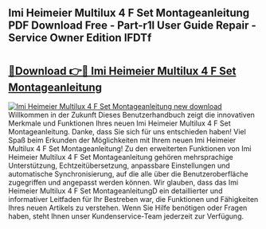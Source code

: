 ## Imi Heimeier Multilux 4 F Set Montageanleitung PDF Download Free - Part-r1l User Guide Repair - Service Owner Edition IFDTf

# <h2><a href="http://df8hd6i.blite.top/?on=Imi+Heimeier+Multilux+4+F+Set+Montageanleitung">🔗Download 👉🔴 Imi Heimeier Multilux 4 F Set Montageanleitung</a></h2>

[![Imi Heimeier Multilux 4 F Set Montageanleitung new download](https://i.imgur.com/lujVjoI.png)](http://df8hd6i.blite.top/?on=Imi+Heimeier+Multilux+4+F+Set+Montageanleitung)
Willkommen in der Zukunft Dieses Benutzerhandbuch zeigt die innovativen Merkmale und Funktionen Ihres neuen Imi Heimeier Multilux 4 F Set Montageanleitung. Danke, dass Sie sich für uns entschieden haben! Viel Spaß beim Erkunden der Möglichkeiten mit Ihrem neuen Imi Heimeier Multilux 4 F Set Montageanleitung! Zu den erweiterten Funktionen von Imi Heimeier Multilux 4 F Set Montageanleitung gehören mehrsprachige Unterstützung, Echtzeitübersetzung, anpassbare Einstellungen und automatische Synchronisierung, auf die alle über die Benutzeroberfläche zugegriffen und angepasst werden können. Wir glauben, dass das Imi Heimeier Multilux 4 F Set MontageanleitungD ein detaillierter und informativer Leitfaden für Ihr Bestreben war, die Funktionen und Fähigkeiten Ihres neuen Artikels zu verstehen. Wenn Sie Hilfe benötigen oder Fragen haben, steht Ihnen unser Kundenservice-Team jederzeit zur Verfügung.
